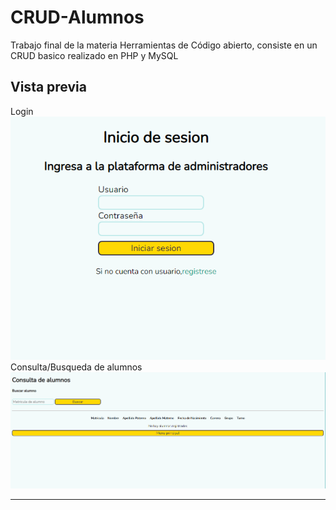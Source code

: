 # CRUD-Alumnos

Trabajo final de la materia Herramientas de Código abierto, consiste en un CRUD basico realizado en PHP y MySQL

## Vista previa

Login
![preview](preview_login.png)
Consulta/Busqueda de alumnos
![preview](preview_search.png)

---
